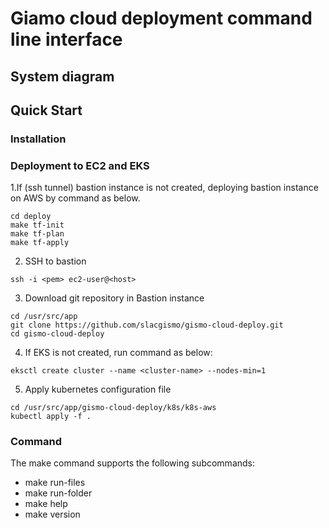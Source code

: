 # Giamo cloud deployment command line interface 
## System diagram

## Quick Start

### Installation




### Deployment to EC2 and EKS
1.If (ssh tunnel) bastion instance is not created, deploying bastion instance on AWS by command as below.
~~~
cd deploy
make tf-init
make tf-plan
make tf-apply
~~~

2. SSH to bastion 
~~~
ssh -i <pem> ec2-user@<host>
~~~
3. Download git repository in Bastion instance

~~~
cd /usr/src/app
git clone https://github.com/slacgismo/gismo-cloud-deploy.git
cd gismo-cloud-deploy
~~~

4. If EKS is not created, run command as below:
~~~
eksctl create cluster --name <cluster-name> --nodes-min=1
~~~

5. Apply kubernetes configuration file
~~~
cd /usr/src/app/gismo-cloud-deploy/k8s/k8s-aws
kubectl apply -f .
~~~

### Command 

The make command supports the following subcommands:

- make run-files 
- make run-folder 
- make help
- make version
